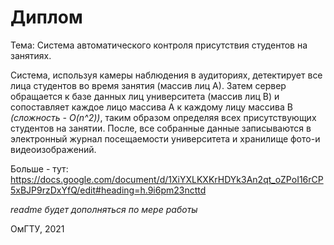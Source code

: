 # Диплом

Тема: Система автоматического контроля присутствия студентов на занятиях. 

Система, используя камеры наблюдения в аудиториях, детектирует все лица студентов во время занятия (массив лиц А). Затем сервер обращается к базе данных лиц университета (массив лиц В) и сопоставляет каждое лицо массива А к каждому лицу массива В *(сложность - O(n^2))*, таким образом определяя всех присутствующих студентов на занятии. После, все собранные данные записываются в электронный журнал посещаемости университета и хранилище фото-и видеоизображений.

Больше - тут: https://docs.google.com/document/d/1XiYXLKXKrHDYk3An2qt_oZPoI16rCP5xBJP9rzDxYfQ/edit#heading=h.9i6pm23ncttd


*readme будет дополняться по мере работы*

ОмГТУ, 2021
